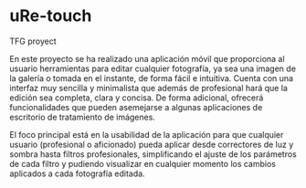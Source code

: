 # uRe-touch
TFG proyect

En este proyecto se ha realizado una aplicación móvil que proporciona al usuario herramientas para editar cualquier fotografía, ya sea una imagen de la galería o tomada en el 
instante, de forma fácil e intuitiva. Cuenta con una interfaz muy sencilla y minimalista que además de profesional hará que la edición sea completa, clara y concisa. De forma adicional, 
ofrecerá funcionalidades que pueden asemejarse a algunas aplicaciones de escritorio de 
tratamiento de imágenes. 

El foco principal está en la usabilidad de la aplicación para que cualquier usuario (profesional o aficionado) pueda aplicar desde correctores de luz y sombra hasta filtros profesionales, 
simplificando el ajuste de los parámetros de cada filtro y pudiendo visualizar en cualquier momento los cambios aplicados a cada fotografía editada. 
